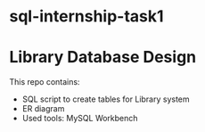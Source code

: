 # sql-internship-task1

# Library Database Design

This repo contains:
- SQL script to create tables for Library system
- ER diagram
- Used tools: MySQL Workbench
